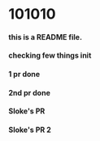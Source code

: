 # 101010
#### this is a README file.
#### checking few things init
#### 1 pr done
#### 2nd pr done
#### Sloke's PR
#### Sloke's PR 2
